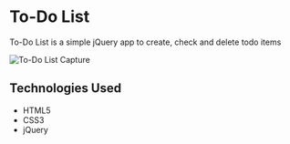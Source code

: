 # To-Do List

To-Do List is a simple jQuery app to create, check and delete todo items

![To-Do List Capture](https://imgur.com/gOghQUH.jpg)


## Technologies Used

- HTML5
- CSS3
- jQuery

